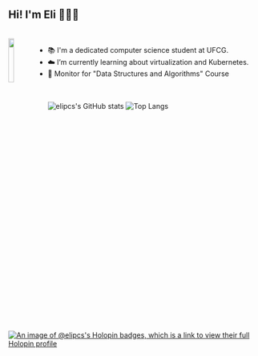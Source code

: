 ## Hi! I'm Eli 👨🏾‍💻

<div style="display: inline_block"><br>
<img align ="left" width="15%" alt-"Eli-Gif" src="https://i.pinimg.com/originals/c0/9a/97/c09a97a8f18cb8908ea897639cbe4fa8.gif">
</div>

- 📚 I'm a dedicated computer science student at UFCG.
- ☁️ I’m currently learning about virtualization and Kubernetes.
- 🌟 Monitor for "Data Structures and Algorithms" Course

<br><br>
![elipcs's GitHub stats](https://github-readme-stats.vercel.app/api?username=elipcs&show_icons=true&theme=transparent)
![Top Langs](https://github-readme-stats.vercel.app/api/top-langs/?username=elipcs&theme=transparent)
<br><br>
[![An image of @elipcs's Holopin badges, which is a link to view their full Holopin profile](https://holopin.me/elipcs)](https://holopin.io/@elipcs)
